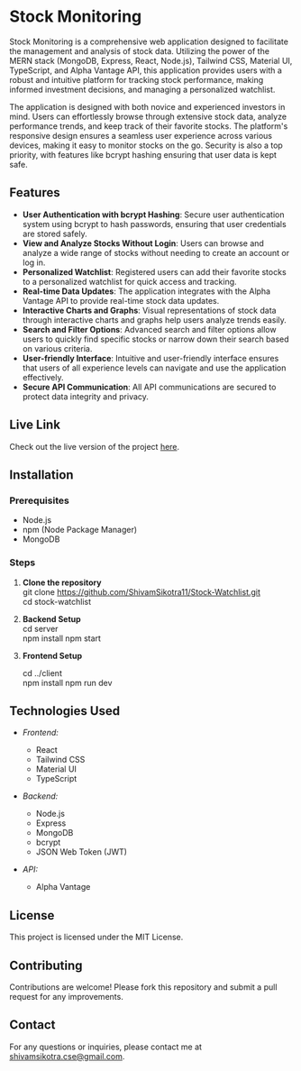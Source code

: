 # Stock Monitoring

Stock Monitoring is a comprehensive web application designed to facilitate the management and analysis of stock data. Utilizing the power of the MERN stack (MongoDB, Express, React, Node.js), Tailwind CSS, Material UI, TypeScript, and Alpha Vantage API, this application provides users with a robust and intuitive platform for tracking stock performance, making informed investment decisions, and managing a personalized watchlist.

The application is designed with both novice and experienced investors in mind. Users can effortlessly browse through extensive stock data, analyze performance trends, and keep track of their favorite stocks. The platform's responsive design ensures a seamless user experience across various devices, making it easy to monitor stocks on the go. Security is also a top priority, with features like bcrypt hashing ensuring that user data is kept safe.

## Features

- **User Authentication with bcrypt Hashing**: Secure user authentication system using bcrypt to hash passwords, ensuring that user credentials are stored safely.
- **View and Analyze Stocks Without Login**: Users can browse and analyze a wide range of stocks without needing to create an account or log in.
- **Personalized Watchlist**: Registered users can add their favorite stocks to a personalized watchlist for quick access and tracking.
- **Real-time Data Updates**: The application integrates with the Alpha Vantage API to provide real-time stock data updates.
- **Interactive Charts and Graphs**: Visual representations of stock data through interactive charts and graphs help users analyze trends easily.
- **Search and Filter Options**: Advanced search and filter options allow users to quickly find specific stocks or narrow down their search based on various criteria.
- **User-friendly Interface**: Intuitive and user-friendly interface ensures that users of all experience levels can navigate and use the application effectively.
- **Secure API Communication**: All API communications are secured to protect data integrity and privacy.

 
## Live Link

Check out the live version of the project [here](https://stock-monitoring.vercel.app/).

## Installation

### Prerequisites

- Node.js
- npm (Node Package Manager)
- MongoDB

### Steps

1. **Clone the repository**  
    git clone https://github.com/ShivamSikotra11/Stock-Watchlist.git  
    cd stock-watchlist
    

2. **Backend Setup**   
    cd server  
    npm install
    npm start

5. **Frontend Setup**

    cd ../client  
    npm install
    npm run dev
    
    



## Technologies Used

- *Frontend:*
  - React
  - Tailwind CSS
  - Material UI
  - TypeScript

- *Backend:*
  - Node.js
  - Express
  - MongoDB
  - bcrypt
  - JSON Web Token (JWT)

- *API:*
  - Alpha Vantage

## License

This project is licensed under the MIT License.

## Contributing

Contributions are welcome! Please fork this repository and submit a pull request for any improvements.

## Contact

For any questions or inquiries, please contact me at [shivamsikotra.cse@gmail.com](shivamsikotra.cse@gmail.com).